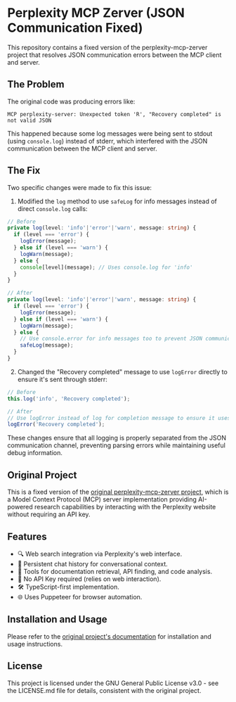 # Perplexity MCP Zerver (JSON Communication Fixed)

This repository contains a fixed version of the perplexity-mcp-zerver project that resolves JSON communication errors between the MCP client and server.

## The Problem

The original code was producing errors like:

```
MCP perplexity-server: Unexpected token 'R', "Recovery completed" is not valid JSON
```

This happened because some log messages were being sent to stdout (using `console.log`) instead of stderr, which interfered with the JSON communication between the MCP client and server.

## The Fix

Two specific changes were made to fix this issue:

1. Modified the `log` method to use `safeLog` for info messages instead of direct `console.log` calls:

```typescript
// Before
private log(level: 'info'|'error'|'warn', message: string) {
  if (level === 'error') {
    logError(message);
  } else if (level === 'warn') {
    logWarn(message);
  } else {
    console[level](message); // Uses console.log for 'info'
  }
}

// After
private log(level: 'info'|'error'|'warn', message: string) {
  if (level === 'error') {
    logError(message);
  } else if (level === 'warn') {
    logWarn(message);
  } else {
    // Use console.error for info messages too to prevent JSON communication issues
    safeLog(message);
  }
}
```

2. Changed the "Recovery completed" message to use `logError` directly to ensure it's sent through stderr:

```typescript
// Before
this.log('info', 'Recovery completed');

// After
// Use logError instead of log for completion message to ensure it uses stderr
logError('Recovery completed');
```

These changes ensure that all logging is properly separated from the JSON communication channel, preventing parsing errors while maintaining useful debug information.

## Original Project

This is a fixed version of the [original perplexity-mcp-zerver project](https://github.com/wysh3/perplexity-mcp-zerver), which is a Model Context Protocol (MCP) server implementation providing AI-powered research capabilities by interacting with the Perplexity website without requiring an API key.

## Features

* 🔍 Web search integration via Perplexity's web interface.
* 💬 Persistent chat history for conversational context.
* 📄 Tools for documentation retrieval, API finding, and code analysis.
* 🚫 No API Key required (relies on web interaction).
* 🛠️ TypeScript-first implementation.
* 🌐 Uses Puppeteer for browser automation.

## Installation and Usage

Please refer to the [original project's documentation](https://github.com/wysh3/perplexity-mcp-zerver) for installation and usage instructions.

## License

This project is licensed under the GNU General Public License v3.0 - see the LICENSE.md file for details, consistent with the original project.